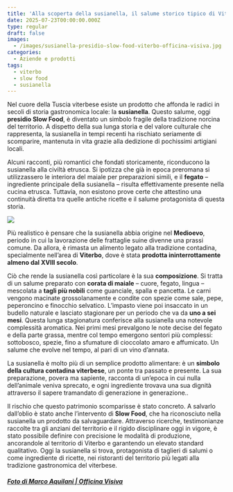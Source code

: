 ```yaml
---
title: 'Alla scoperta della susianella, il salume storico tipico di Viterbo'
date: 2025-07-23T00:00:00.000Z
type: regular
draft: false
images:
  - /images/susianella-presidio-slow-food-viterbo-officina-visiva.jpg
categories:
  - Aziende e prodotti
tags:
  - viterbo
  - slow food
  - susianella
---
```


Nel cuore della Tuscia viterbese esiste un prodotto che affonda le radici in secoli di storia gastronomica locale: la **susianella**. Questo salume, oggi **presidio Slow Food**, è diventato un simbolo fragile della tradizione norcina del territorio. A dispetto della sua lunga storia e del valore culturale che rappresenta, la susianella in tempi recenti ha rischiato seriamente di scomparire, mantenuta in vita grazie alla dedizione di pochissimi artigiani locali.

Alcuni racconti, più romantici che fondati storicamente, riconducono la susianella alla civiltà etrusca. Si ipotizza che già in epoca preromana si utilizzassero le interiora del maiale per preparazioni simili, e il **fegato** – ingrediente principale della susianella – risulta effettivamente presente nella cucina etrusca. Tuttavia, non esistono prove certe che attestino una continuità diretta tra quelle antiche ricette e il salume protagonista di questa storia.

![](/images/susianella-stefanoni-viterbo-officina-visiva.jpg)

Più realistico è pensare che la susianella abbia origine nel **Medioevo**, periodo in cui la lavorazione delle frattaglie suine divenne una prassi comune. Da allora, è rimasta un alimento legato alla tradizione contadina, specialmente nell’area di **Viterbo**, dove è stata **prodotta ininterrottamente almeno dal XVIII secolo**.

Ciò che rende la susianella così particolare è la sua **composizione**. Si tratta di un salume preparato con **corata di maiale** – cuore, fegato, lingua – mescolata a **tagli più nobili** come guanciale, spalla e pancetta. Le carni vengono macinate grossolanamente e condite con spezie come sale, pepe, peperoncino e finocchio selvatico. L’impasto viene poi insaccato in un budello naturale e lasciato stagionare per un periodo che va da **uno a sei mesi**. Questa lunga stagionatura conferisce alla susianella una notevole complessità aromatica. Nei primi mesi prevalgono le note decise del fegato e della parte grassa, mentre col tempo emergono sentori più complessi: sottobosco, spezie, fino a sfumature di cioccolato amaro e affumicato. Un salume che evolve nel tempo, al pari di un vino d’annata.

La susianella è molto più di un semplice prodotto alimentare: è un **simbolo della cultura contadina viterbese**, un ponte tra passato e presente. La sua preparazione, povera ma sapiente, racconta di un’epoca in cui nulla dell’animale veniva sprecato, e ogni ingrediente trovava una sua dignità attraverso il sapere tramandato di generazione in generazione..

Il rischio che questo patrimonio scomparisse è stato concreto. A salvarlo dall’oblio è stato anche l’intervento di **Slow Food**, che ha riconosciuto nella susianella un prodotto da salvaguardare. Attraverso ricerche, testimonianze raccolte tra gli anziani del territorio e il rigido disciplinare oggi in vigore, è stato possibile definire con precisione le modalità di produzione, ancorandole al territorio di Viterbo e garantendo un elevato standard qualitativo. Oggi la susianella si trova, protagonista di taglieri di salumi o come ingrediente di ricette, nei ristoranti del territorio più legati alla tradizione gastronomica del viterbese.

##### [Foto di Marco Aquilani | Officina Visiva ](https://www.officinavisiva.it)
